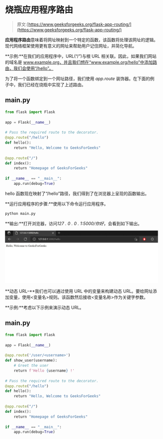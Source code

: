 # 烧瓶应用程序路由

> 原文:[https://www.geeksforgeeks.org/flask-app-routing/](https://www.geeksforgeeks.org/flask-app-routing/)

**应用程序路由**意味着将网址映射到一个特定的函数，该函数将处理该网址的逻辑。现代网络框架使用更有意义的网址来帮助用户记住网址，并简化导航。

**示例:**在我们的应用程序中，URL(“/”)与根 URL 相关联。因此，如果我们网站的域名是 www.example.org，并且我们想在“www.example.org/hello”中添加路由，我们会使用“/hello”。

为了将一个函数绑定到一个网址路径，我们使用 *app.route* 装饰器。在下面的例子中，我们已经在烧瓶中实现了上述路由。

## main.py

```py
from flask import Flask

app = Flask(__name__)

# Pass the required route to the decorator.
@app.route("/hello")
def hello():
    return "Hello, Welcome to GeeksForGeeks"

@app.route("/")
def index():
    return "Homepage of GeeksForGeeks"

if __name__ == "__main__":
    app.run(debug=True)
```

hello 函数现在映射了“/hello”路径，我们得到了在浏览器上呈现的函数输出。

**运行应用程序的步骤:**使用以下命令运行应用程序。

```py
python main.py
```

**输出:**打开浏览器，访问*127 . 0 . 0 . 1:5000/你好*，会看到如下输出。

![](img/0777d4898264ac2e4b493e4b3acceebc.png)

**动态 URL–**我们也可以通过使用 URL 中的变量来构建动态 URL。要给网址添加变量，使用<变量名>规则。该函数然后接收<变量名称>作为关键字参数。

**示例:**考虑以下示例来演示动态 URL。

## main.py

```py
from flask import Flask

app = Flask(__name__)

@app.route('/user/<username>')
def show_user(username):
    # Greet the user
    return f'Hello {username} !'

# Pass the required route to the decorator.
@app.route("/hello")
def hello():
    return "Hello, Welcome to GeeksForGeeks"

@app.route("/")
def index():
    return "Homepage of GeeksForGeeks"

if __name__ == "__main__":
    app.run(debug=True)
```